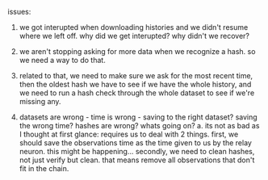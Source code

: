issues:

1. we got interupted when downloading histories and we didn't resume where we left off.
  why did we get interupted?
  why didn't we recover?
2. we aren't stopping asking for more data when we recognize a hash. so we need a way to do that.
3. related to that, we need to make sure we ask for the most recent time, then the oldest hash we have to see if we have the whole history, and we need to run a hash check through the whole dataset to see if we're missing any.

4. datasets are wrong - time is wrong - saving to the right dataset? saving the wrong time? hashes are wrong? whats going on?
  a. its not as bad as I thought at first glance: requires us to deal with 2 things.
    first, we should save the observations time as the time given to us by the relay neuron. this might be happening...
    secondly, we need to clean hashes, not just verify but clean. that means remove all observations that don't fit in the chain.
